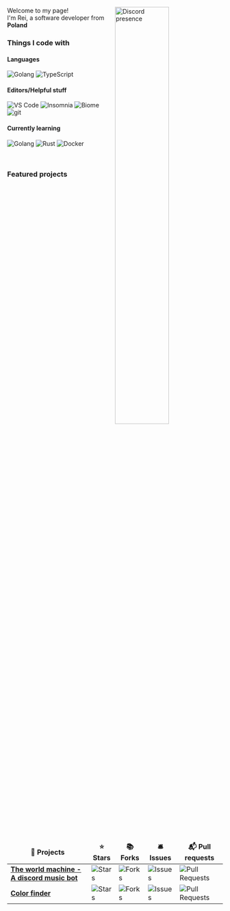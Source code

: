 <p>
    <img width="50%" height="50%" align="right" alt="Discord presence" src="https://lanyard.cnrad.dev/api/844684172421496882">
    Welcome to my page! </br> I'm Rei, a software developer from <img src="https://cdn-icons-png.flaticon.com/512/197/197529.png" width="13"/> <b>Poland</b>
</p>
<h3>Things I code with</h3>
<h4>Languages</h4>
<p>
  <img alt="Golang" src="https://img.shields.io/badge/Golang-yuh?style=flat-square&logo=go&logoColor=white&color=00ADD8"/>
  <img alt="TypeScript" src="https://img.shields.io/badge/-TypeScript-007ACC?style=flat-square&logo=typescript&logoColor=white" />
</p>
<h4>Editors/Helpful stuff</h4>
<p>
  <img alt="VS Code" src="https://img.shields.io/badge/-Visual%20Studio%20Code-007acc?style=flat-square&logo=visualstudiocode&logoColor=white">
  <img alt="Insomnia" src="https://img.shields.io/badge/-Insomnia-5849BE?style=flat-square&logo=insomnia&logoColor=white" />
  <img alt="Biome" src="https://img.shields.io/badge/-Biome-00000?style=flat-square&logo=biome&logoColor=white">
  <img alt="git" src="https://img.shields.io/badge/-Git-F05032?style=flat-square&logo=git&logoColor=white" />
</p>
<h4>Currently learning</h4>
<p>
  <img alt="Golang" src="https://img.shields.io/badge/Golang-yuh?style=flat-square&logo=go&logoColor=white&color=00ADD8"/>
  <img alt="Rust" src="https://img.shields.io/badge/-Rust-B7410E?style=flat-square&logo=rust&logoColor=white">
  <img alt="Docker" src="https://img.shields.io/badge/-Docker-46a2f1?style=flat-square&logo=docker&logoColor=white" />
</p>

<!--   <img alt="github actions" src="https://img.shields.io/badge/-Github_Actions-2088FF?style=flat-square&logo=github-actions&logoColor=white" /> -->
<!--   <img alt="NestJs" src="https://img.shields.io/badge/-NestJs-ea2845?style=flat-square&logo=nestjs&logoColor=white" /> -->
<!--   <img alt="angular" src="https://img.shields.io/badge/-Angular-DD0031?style=flat-square&logo=angular&logoColor=white" /> -->
<!--   <img alt="npm" src="https://img.shields.io/badge/-NPM-CB3837?style=flat-square&logo=npm&logoColor=white" /> -->
<!--   <img alt="html5" src="https://img.shields.io/badge/-HTML5-E34F26?style=flat-square&logo=html5&logoColor=white" /> -->
<!--   <img alt="Brave browser" src="https://img.shields.io/badge/-Brave_Browser-FB542B?style=flat-square&logo=brave&logoColor=white" /> -->
<!--   <img alt="Rollup" src="https://img.shields.io/badge/-Rollup-EC4A3F?style=flat-square&logo=rollup.js&logoColor=white" /> -->
<!--   <img alt="d3js" src="https://img.shields.io/badge/-D3.js-F9A03C?style=flat-square&logo=d3.js&logoColor=white" /> -->
<!--   <img alt="Prettier" src="https://img.shields.io/badge/-Prettier-F7B93E?style=flat-square&logo=prettier&logoColor=white" /> -->
<!--   <img alt="MongoDB" src="https://img.shields.io/badge/-MongoDB-13aa52?style=flat-square&logo=mongodb&logoColor=white" /> -->
<!--   <img alt="Apollo" src="https://img.shields.io/badge/-Apollo%20GraphQL-311C87?style=flat-square&logo=apollo-graphql&logoColor=white" /> -->
<!--   <img alt="Heroku" src="https://img.shields.io/badge/-Heroku-430098?style=flat-square&logo=heroku&logoColor=white" /> -->
<!--   <img alt="redux" src="https://img.shields.io/badge/-Redux-764ABC?style=flat-square&logo=redux&logoColor=white" /> -->
<!--   <img alt="ReactiveX" src="https://img.shields.io/badge/-RxJs-B7178C?style=flat-square&logo=reactivex&logoColor=white" /> -->
<!--   <img alt="GraphQL" src="https://img.shields.io/badge/-GraphQL-E10098?style=flat-square&logo=graphql&logoColor=white" /> -->
<!--   <img alt="Sass" src="https://img.shields.io/badge/-Sass-CC6699?style=flat-square&logo=sass&logoColor=white" /> -->
<!--   <img alt="Styled Components" src="https://img.shields.io/badge/-Styled_Components-db7092?style=flat-square&logo=styled-components&logoColor=white" /> -->
<!--   <img alt="React" src="https://img.shields.io/badge/-React-45b8d8?style=flat-square&logo=react&logoColor=white" /> -->
<!--   <img alt="Webpack" src="https://img.shields.io/badge/-Webpack-8DD6F9?style=flat-square&logo=webpack&logoColor=white" />  -->
<!--   <img alt="Google Cloud Platform" src="https://img.shields.io/badge/-Google_Cloud_Platform-1a73e8?style=flat-square&logo=google-cloud&logoColor=white" /> -->

</p>
<br>
<h3>Featured projects</h3>
<table>
  <thead align="center">
    <tr border: none;>
      <td><b>🎁 Projects</b></td>
      <td><b>⭐ Stars</b></td>
      <td><b>📚 Forks</b></td>
      <td><b>🛎 Issues</b></td>
      <td><b>📬 Pull requests</b></td>
    </tr>
  </thead>
  <tbody>
    <tr>
      <td><a href="https://github.com/Reishimanfr/The-World-Machine-Bot"><b>The world machine - A discord music bot</b></a></td>
      <td><img alt="Stars" src="https://img.shields.io/github/stars/Reishimanfr/The-World-Machine-Bot?style=flat-square&labelColor=343b41"/></td>
      <td><img alt="Forks" src="https://img.shields.io/github/forks/Reishimanfr/The-World-Machine-Bot?style=flat-square&labelColor=343b41"/></td>
      <td><img alt="Issues" src="https://img.shields.io/github/issues/Reishimanfr/The-World-Machine-Bot?style=flat-square&labelColor=343b41"/></td>
      <td><img alt="Pull Requests" src="https://img.shields.io/github/issues-pr/Reishimanfr/The-World-Machine-Bot?style=flat-square&labelColor=343b41"/></td>
    </tr>
          <tr>
      <td><a href="https://github.com/Reishimanfr/color-finer"><b>Color finder</b></a></td>
      <td><img alt="Stars" src="https://img.shields.io/github/stars/Reishimanfr/color-finer?style=flat-square&labelColor=343b41"/></td>
      <td><img alt="Forks" src="https://img.shields.io/github/forks/Reishimanfr/color-finer?style=flat-square&labelColor=343b41"/></td>
      <td><img alt="Issues" src="https://img.shields.io/github/issues/Reishimanfr/color-finer?style=flat-square&labelColor=343b41"/></td>
      <td><img alt="Pull Requests" src="https://img.shields.io/github/issues-pr/Reishimanfr/color-finer?style=flat-square&labelColor=343b41"/></td>
    </tr>
<!--     <tr>
      <td><a href="https://github.com/Reishimanfr/The-World-Machine-Bot"><b>The world machine - A discord music bot</b></a></td>
      <td><img alt="Stars" src="https://img.shields.io/github/stars/Reishimanfr/The-World-Machine-Bot?style=flat-square&labelColor=343b41"/></td>
      <td><img alt="Forks" src="https://img.shields.io/github/forks/Reishimanfr/The-World-Machine-Bot?style=flat-square&labelColor=343b41"/></td>
      <td><img alt="Issues" src="https://img.shields.io/github/issues/Reishimanfr/The-World-Machine-Bot?style=flat-square&labelColor=343b41"/></td>
      <td><img alt="Pull Requests" src="https://img.shields.io/github/issues-pr/Reishimanfr/The-World-Machine-Bot?style=flat-square&labelColor=343b41"/></td>
    </tr> -->
  </tbody>
</table>
